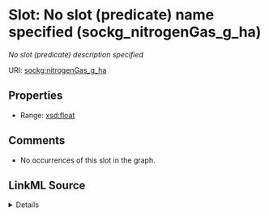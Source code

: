 

# Slot: No slot (predicate) name specified (sockg_nitrogenGas_g_ha)


_No slot (predicate) description specified_







URI: [sockg:nitrogenGas_g_ha](https://idir.uta.edu/sockg-ontology/docs/nitrogenGas_g_ha)



<!-- no inheritance hierarchy -->








## Properties

* Range: [xsd:float](http://www.w3.org/2001/XMLSchema#float)





## Comments

* No occurrences of this slot in the graph.



## LinkML Source

<details>

```yaml
name: sockg_nitrogenGas_g_ha
description: No slot (predicate) description specified
title: No slot (predicate) name specified
comments:
- No occurrences of this slot in the graph.
from_schema: soc-kg
rank: 1000
domain: sockg_GasNutrientLoss
slot_uri: sockg:nitrogenGas_g_ha
alias: sockg_nitrogenGas_g_ha
range: float

```
</details>